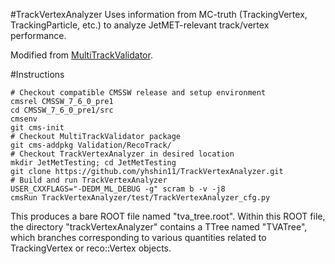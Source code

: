 #TrackVertexAnalyzer
Uses information from MC-truth (TrackingVertex, TrackingParticle, etc.) to analyze JetMET-relevant track/vertex performance. 

Modified from [MultiTrackValidator](https://twiki.cern.ch/twiki/bin/view/CMSPublic/SWGuideMultiTrackValidator).

#Instructions
```
# Checkout compatible CMSSW release and setup environment
cmsrel CMSSW_7_6_0_pre1
cd CMSSW_7_6_0_pre1/src
cmsenv
git cms-init
# Checkout MultiTrackValidator package
git cms-addpkg Validation/RecoTrack/
# Checkout TrackVertexAnalyzer in desired location
mkdir JetMetTesting; cd JetMetTesting
git clone https://github.com/yhshin11/TrackVertexAnalyzer.git
# Build and run TrackVertexAnalyzer
USER_CXXFLAGS="-DEDM_ML_DEBUG -g" scram b -v -j8
cmsRun TrackVertexAnalyzer/test/TrackVertexAnalyzer_cfg.py	
```

This produces a bare ROOT file named "tva_tree.root". Within this ROOT file, the directory "trackVertexAnalyzer" contains a TTree named "TVATree", which branches corresponding to various quantities related to TrackingVertex or reco::Vertex objects.

